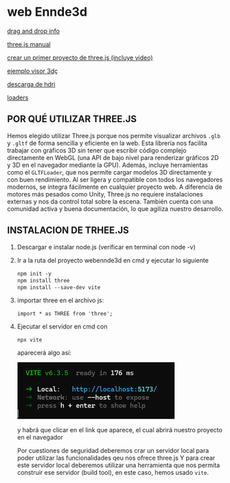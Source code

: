 # web Ennde3d

[drag and drop info](https://developer.mozilla.org/en-US/docs/Web/API/HTML_Drag_and_Drop_API/File_drag_and_drop)

[three.js manual](https://threejs.org/manual/#en/installation)

[crear un primer proyecto de three.js (incluye video)](https://threejs-journey.com/lessons/first-threejs-project)

[ejemplo visor 3d](https://sketchfab.com/3d-models?date=week&sort_by=-likeCount&cursor=bz0xJnA9Mjc%3D)ç

[descarga de hdri](https://polyhaven.com/)

[loaders](https://css-loaders.com/)



## POR QUÉ UTILIZAR THREE.JS
Hemos elegido utilizar Three.js porque nos permite visualizar archivos `.glb` y `.gltf` de forma sencilla y eficiente en la web. Esta librería nos facilita trabajar con gráficos 3D sin tener que escribir código complejo directamente en WebGL (una API de bajo nivel para renderizar gráficos 2D y 3D en el navegador mediante la GPU). Además, incluye herramientas como el `GLTFLoader`, que nos permite cargar modelos 3D directamente y con buen rendimiento. Al ser ligera y compatible con todos los navegadores modernos, se integra fácilmente en cualquier proyecto web. A diferencia de motores más pesados como Unity, Three.js no requiere instalaciones externas y nos da control total sobre la escena. También cuenta con una comunidad activa y buena documentación, lo que agiliza nuestro desarrollo.


## INSTALACION DE TRHEE.JS

1. Descargar e instalar node.js (verificar en terminal con node -v)
2. Ir a la ruta del proyecto webennde3d en cmd y ejecutar lo siguiente
   ```
   npm init -y
   npm install three
   npm install --save-dev vite
   ```
3. importar three en el archivo js:
    ```
    import * as THREE from 'three';
    ```
4. Ejecutar el servidor en cmd con 
   ```
   npx vite
   ```
   aparecerá algo así: 
   
   ![imagen](/assets/readmeFiles/image1.png)

   y habrá que clicar en el link que aparece, el cual abrirá nuestro proyecto en el navegador



   Por cuestiones de seguridad deberemos crar un servidor local para poder utilizar las funcionalidades qeu nos ofrece three.js Y para crear este servidor local deberemos utilizar una herramienta que nos permita construir ese servidor (build tool), en este caso, hemos usado `vite`.

